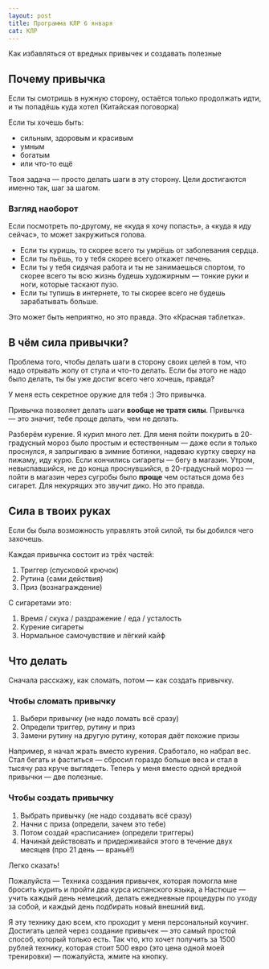 ```yaml
---
layout: post
title: Программа КЛР 6 января
cat: КЛР
---
```


Как избавляться от вредных привычек и создавать полезные

## Почему привычка

Если ты смотришь в нужную сторону, остаётся только продолжать идти, и ты попадёшь куда хотел (Китайская поговорка)

Если ты хочешь быть:

- сильным, здоровым и красивым
- умным
- богатым
- или что-то ещё

Твоя задача — просто делать шаги в эту сторону. Цели достигаются именно так, шаг за шагом.

### Взгляд наоборот

Если посмотреть по-другому, не «куда я хочу попасть», а «куда я иду сейчас», то может закружиться голова.

- Если ты куришь, то скорее всего ты умрёшь от заболевания сердца.
- Если ты пьёшь, то у тебя скорее всего откажет печень.
- Если ты у тебя сидячая работа и ты не занимаешься спортом, то скорее всего ты всю жизнь будешь художирным — тонкие руки и ноги, которые таскают пузо.
- Если ты тупишь в интернете, то ты скорее всего не будешь зарабатывать больше.

Это может быть неприятно, но это правда. Это «Красная таблетка».

## В чём сила привычки?

Проблема того, чтобы делать шаги в сторону своих целей в том, что надо отрывать жопу от стула и что-то делать. Если бы этого не надо было делать, ты бы уже достиг всего чего хочешь, правда?

У меня есть секретное оружие для тебя :) Это привычка.

Привычка позволяет делать шаги **вообще не тратя силы**. Привычка — это значит, тебе проще делать, чем не делать.

Разберём курение. Я курил много лет. Для меня пойти покурить в 20-градусный мороз было простым и естественным — даже если я только проснулся, я запрыгиваю в зимние ботинки, надеваю куртку сверху на пижаму, иду курю. Если кончились сигареты — бегу в магазин. Утром, невыспавшийся, не до конца проснувшийся, в 20-градусный мороз — пойти в магазин через сугробы было **проще** чем остаться дома без сигарет. Для некурящих это звучит дико. Но это правда.

## Сила в твоих руках

Если бы была возможность управлять этой силой, ты бы добился чего захочешь.

Каждая привычка состоит из трёх частей:

1. Триггер (спусковой крючок)
2. Рутина (сами действия)
3. Приз (вознаграждение)

С сигаретами это:

1. Время / скука / раздражение / еда / усталость
2. Курение сигареты
3. Нормальное самочувствие и лёгкий кайф

## Что делать

Сначала расскажу, как сломать, потом — как создать привычку.

### Чтобы **сломать** привычку

1. Выбери привычку (не надо ломать всё сразу)
2. Определи триггер, рутину и приз
3. Замени рутину на другую рутину, которая даёт похожие призы

Например, я начал жрать вместо курения. Сработало, но набрал вес. Стал бегать и фаститься — сбросил гораздо больше веса и стал в тысячу раз круче выглядеть. Теперь у меня вместо одной вредной привычки — две полезные.

### Чтобы **создать** привычку

1. Выбрать привычку (не надо создавать всё сразу)
2. Начни с приза (определи, зачем это тебе)
3. Потом создай «расписание» (определи триггеры)
4. Начинай действовать и придерживайся этого в течение двух месяцев (про 21 день — враньё!)

Легко сказать!

Пожалуйста — Техника создания привычек, которая помогла мне бросить курить и пройти два курса испанского языка, а Настюше — учить каждый день немецкий, делать ежедневные процедуры по уходу за собой, и каждый день подбирать новый внешний вид.

Я эту технику даю всем, кто проходит у меня персональный коучинг. Достигать целей через создание привычек — это самый простой способ, который только есть. Так что, кто хочет получить за 1500 рублей технику, которая стоит 500 евро (это цена одной моей тренировки) — пожалуйста, жмите на кнопку.